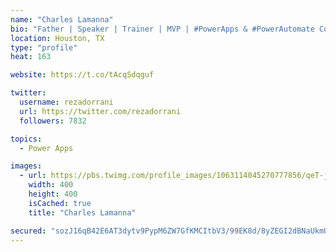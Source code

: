 ```yaml
---
name: "Charles Lamanna"
bio: "Father | Speaker | Trainer | MVP | #PowerApps & #PowerAutomate Community Super User | YouTuber Right-pointing triangle http://youtube.com/c/rezadorrani | Learn - Share - Clockwise rightwards and leftwards open circle arrows"
location: Houston, TX
type: "profile"
heat: 163

website: https://t.co/tAcqSdqguf

twitter:
  username: rezadorrani
  url: https://twitter.com/rezadorrani
  followers: 7832

topics:
  - Power Apps

images:
  - url: https://pbs.twimg.com/profile_images/1063114045270777856/qeT-jpWr_400x400.jpg
    width: 400
    height: 400
    isCached: true
    title: "Charles Lamanna"

secured: "sozJ16qB42E6AT3dytv9PypM6ZW7GfKMCItbV3/99EK8d/8yZEGI2dBNaUkmUGyjYM+LvukW+6MSwEnicRQxQ7Nr98cWk8xfRLsm+BSA8Zdf7B+wH9egXOnOsgnjrkbfslgt2y5cHy6IwLWq4S4HQ5Ryz3Iw1QvhKk23Dls8EaDZiU19cAdn38Je7OFyD6znJ7vv0XSVrCpB5PhFVX3eDttwt5alR52rGhCUtaLMbDM3yo3cjAUXvJY4UAWWZmS1RAsTqvU+tRVIB+bpCe0/Gxsmu01qcTCH0OMtOtwFcTz1snwk2t2r9i3ru04FQEjz5AbpDZIXUhTMKdaozqW3JXsTqQz8YpJPwwxTw61AWe/AZ3GcdqL3W3iOLdLB7N4EPm/ZoAP3e6W5244lAaTHyv/dmsltUol/8sIMl1QpywQ=;7rQ8mR/B72lUKrDn9IMLiQ=="
---
```


